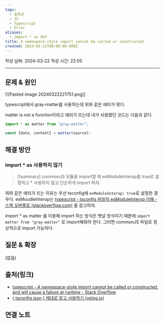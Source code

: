 ```yaml
---
tags:
  - 솔루션
  - JS
  - Typescript
  - Error
aliases:
  - import * as 에러
title: A namespace-style import cannot be called or constructed
created: 2024-03-22T00:00:00.000Z
---
```

작성 날짜: 2024-03-22
작성 시간: 22:05


----

## 문제 & 원인
![[Pasted image 20240322221751.png]]


typescript에서 gray-matter를 사용하는데 위와 같은 에러가 떳다.

matter is not a function이라고 에러가 뜨는데 내가 사용했던 코드는 다음과 같다.

```ts
import * as matter from "gray-matter";

const {data, content} = matter(source);
```

## 해결 방안
### import * as 사용하지 않기
>[!summary]
>commonJS 모듈을 import할 때 esModuleInterop를 true로 설정하고 * 사용하지 않고 단순하게 import 하자.


위와 같은 에러가 뜨는 이유는 우선 tsconfig에 `esModuleInterop: true`로 설정한 경우다.
esMoudleInterop는  [typescript - tsconfig 파일의 esModuleInterop 이해 - 스택 오버플로 (stackoverflow.com)](https://stackoverflow.com/questions/56238356/understanding-esmoduleinterop-in-tsconfig-file) 를 참고하자.

import * as matter 를 이용해 import 하는 방식은 옛날 방식이기 때문에 
`import matter from "gray-matter"` 로 import해줘야 한다. 그러면 commonJS 파일로 정상적으로 import 가능하다.

## 질문 & 확장

(없음)

## 출처(링크)
- [typescript - A namespace-style import cannot be called or constructed, and will cause a failure at runtime - Stack Overflow](https://stackoverflow.com/questions/49256040/a-namespace-style-import-cannot-be-called-or-constructed-and-will-cause-a-failu)
- [{ tsconfig.json } 제대로 알고 사용하기 (velog.io)](https://velog.io/@sooran/tsconfig.json-%EC%A0%9C%EB%8C%80%EB%A1%9C-%EC%95%8C%EA%B3%A0-%EC%82%AC%EC%9A%A9%ED%95%98%EA%B8%B0)
## 연결 노트
